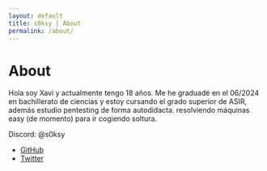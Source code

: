 ```yaml
---
layout: default
title: s0ksy | About
permalink: /about/
---
```


# About

Hola soy Xavi y actualmente tengo 18 años. Me he graduadé en el 06/2024 en bachillerato de ciencias y estoy cursando el grado superior de ASIR, además estudio pentesting de forma autodidacta.
resolviendo máquinas easy (de momento) para ir cogiendo soltura.

Discord: @s0ksy
- [GitHub](https://github.com/s0ksy)
- [Twitter](https://twitter.com/soksycc)
